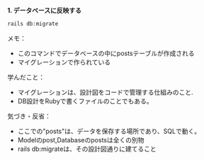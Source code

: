 **1. データベースに反映する**
```bash
rails db:migrate
```

メモ：
- このコマンドでデータベースの中にpostsテーブルが作成される
- マイグレーションで作られている

学んだこと：
- マイグレーションは、設計図をコードで管理する仕組みのこと.
- DB設計をRubyで書くファイルのことでもある。

気づき・反省：
- ここでの"posts"は、データを保存する場所であり、SQLで動く。
- Modelのpost,Databaseのpostsは全くの別物
- rails db:migrateは、その設計図通りに建てること